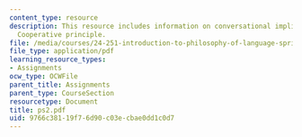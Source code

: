 ```yaml
---
content_type: resource
description: This resource includes information on conversational implicature, and
  Cooperative principle.
file: /media/courses/24-251-introduction-to-philosophy-of-language-spring-2006/9766c38119f76d90c03ecbae0dd1c0d7_ps2.pdf
file_type: application/pdf
learning_resource_types:
- Assignments
ocw_type: OCWFile
parent_title: Assignments
parent_type: CourseSection
resourcetype: Document
title: ps2.pdf
uid: 9766c381-19f7-6d90-c03e-cbae0dd1c0d7
---
```

